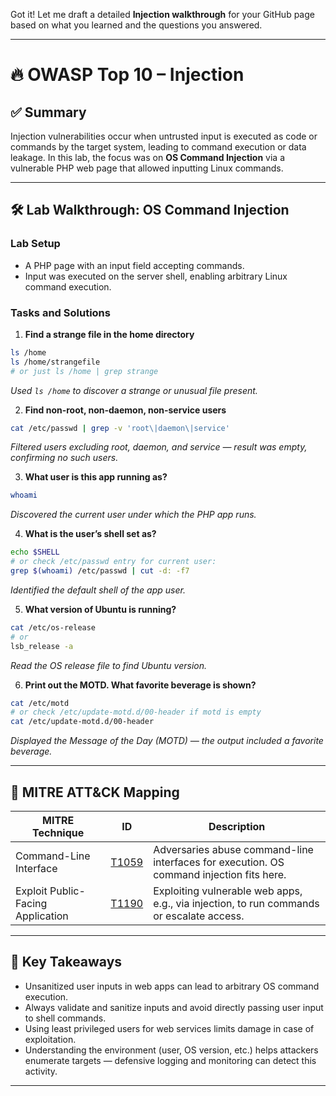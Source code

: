 Got it! Let me draft a detailed **Injection walkthrough** for your GitHub page based on what you learned and the questions you answered.

---

# 🔥 OWASP Top 10 – Injection

## ✅ Summary

Injection vulnerabilities occur when untrusted input is executed as code or commands by the target system, leading to command execution or data leakage. In this lab, the focus was on **OS Command Injection** via a vulnerable PHP web page that allowed inputting Linux commands.

---

## 🛠 Lab Walkthrough: OS Command Injection

### Lab Setup

* A PHP page with an input field accepting commands.
* Input was executed on the server shell, enabling arbitrary Linux command execution.

### Tasks and Solutions

1. **Find a strange file in the home directory**

```bash
ls /home
ls /home/strangefile
# or just ls /home | grep strange
```

*Used `ls /home` to discover a strange or unusual file present.*

2. **Find non-root, non-daemon, non-service users**

```bash
cat /etc/passwd | grep -v 'root\|daemon\|service'
```

*Filtered users excluding root, daemon, and service — result was empty, confirming no such users.*

3. **What user is this app running as?**

```bash
whoami
```

*Discovered the current user under which the PHP app runs.*

4. **What is the user’s shell set as?**

```bash
echo $SHELL
# or check /etc/passwd entry for current user:
grep $(whoami) /etc/passwd | cut -d: -f7
```

*Identified the default shell of the app user.*

5. **What version of Ubuntu is running?**

```bash
cat /etc/os-release
# or
lsb_release -a
```

*Read the OS release file to find Ubuntu version.*

6. **Print out the MOTD. What favorite beverage is shown?**

```bash
cat /etc/motd
# or check /etc/update-motd.d/00-header if motd is empty
cat /etc/update-motd.d/00-header
```

*Displayed the Message of the Day (MOTD) — the output included a favorite beverage.*

---

## 🔗 MITRE ATT\&CK Mapping

| MITRE Technique                   | ID                                                  | Description                                                                              |
| --------------------------------- | --------------------------------------------------- | ---------------------------------------------------------------------------------------- |
| Command-Line Interface            | [T1059](https://attack.mitre.org/techniques/T1059/) | Adversaries abuse command-line interfaces for execution. OS command injection fits here. |
| Exploit Public-Facing Application | [T1190](https://attack.mitre.org/techniques/T1190/) | Exploiting vulnerable web apps, e.g., via injection, to run commands or escalate access. |

---

## 🧠 Key Takeaways

* Unsanitized user inputs in web apps can lead to arbitrary OS command execution.
* Always validate and sanitize inputs and avoid directly passing user input to shell commands.
* Using least privileged users for web services limits damage in case of exploitation.
* Understanding the environment (user, OS version, etc.) helps attackers enumerate targets — defensive logging and monitoring can detect this activity.

---